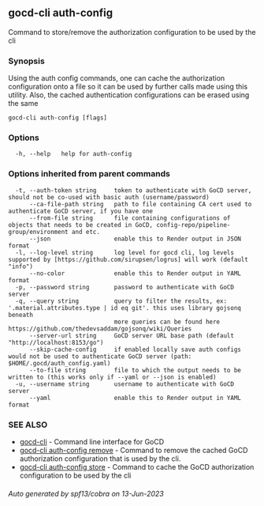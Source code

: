 ## gocd-cli auth-config

Command to store/remove the authorization configuration to be used by the cli

### Synopsis

Using the auth config commands, one can cache the authorization configuration onto a file so it can be used by further calls made using this utility.
Also, the cached authentication configurations can be erased using the same

```
gocd-cli auth-config [flags]
```

### Options

```
  -h, --help   help for auth-config
```

### Options inherited from parent commands

```
  -t, --auth-token string     token to authenticate with GoCD server, should not be co-used with basic auth (username/password)
      --ca-file-path string   path to file containing CA cert used to authenticate GoCD server, if you have one
      --from-file string      file containing configurations of objects that needs to be created in GoCD, config-repo/pipeline-group/environment and etc.
      --json                  enable this to Render output in JSON format
  -l, --log-level string      log level for gocd cli, log levels supported by [https://github.com/sirupsen/logrus] will work (default "info")
      --no-color              enable this to Render output in YAML format
  -p, --password string       password to authenticate with GoCD server
  -q, --query string          query to filter the results, ex: '.material.attributes.type | id eq git'. this uses library gojsonq beneath
                              more queries can be found here https://github.com/thedevsaddam/gojsonq/wiki/Queries
      --server-url string     GoCD server URL base path (default "http://localhost:8153/go")
      --skip-cache-config     if enabled locally save auth configs would not be used to authenticate GoCD server (path: $HOME/.gocd/auth_config.yaml)
      --to-file string        file to which the output needs to be written to (this works only if --yaml or --json is enabled)
  -u, --username string       username to authenticate with GoCD server
      --yaml                  enable this to Render output in YAML format
```

### SEE ALSO

* [gocd-cli](gocd-cli.md)	 - Command line interface for GoCD
* [gocd-cli auth-config remove](gocd-cli_auth-config_remove.md)	 - Command to remove the cached GoCD authorization configuration that is used by the cli.
* [gocd-cli auth-config store](gocd-cli_auth-config_store.md)	 - Command to cache the GoCD authorization configuration to be used by the cli

###### Auto generated by spf13/cobra on 13-Jun-2023
